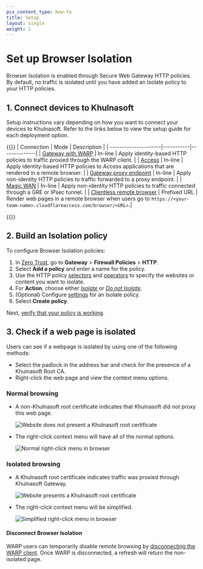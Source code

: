```yaml
---
pcx_content_type: how-to
title: Setup
layout: single
weight: 1
---
```


# Set up Browser Isolation

Browser Isolation is enabled through Secure Web Gateway HTTP policies. By default, no traffic is isolated until you have added an Isolate policy to your HTTP policies.

## 1. Connect devices to Khulnasoft

Setup instructions vary depending on how you want to connect your devices to Khulnasoft. Refer to the links below to view the setup guide for each deployment option.

{{<table-wrap>}}
| Connection | Mode | Description |
| ---------------------|-----------|--------------|
| [Gateway with WARP](/cloudflare-one/policies/gateway/initial-setup/http/) | In-line | Apply identity-based HTTP policies to traffic proxied through the WARP client. |
| [Access](/cloudflare-one/policies/access/isolate-application/) | In-line | Apply identity-based HTTP policies to Access applications that are rendered in a remote browser. |
| [Gateway proxy endpoint](/cloudflare-one/policies/browser-isolation/setup/non-identity/) | In-line | Apply non-identity HTTP policies to traffic forwarded to a proxy endpoint. |
| [Magic WAN](/cloudflare-one/policies/browser-isolation/setup/non-identity/) | In-line | Apply non-identity HTTP policies to traffic connected through a GRE or IPsec tunnel. |
| [Clientless remote browser](/cloudflare-one/policies/browser-isolation/setup/clientless-browser-isolation/) | Prefixed URL | Render web pages in a remote browser when users go to `https://<your-team-name>.cloudflareaccess.com/browser/<URL>`.|

{{</table-wrap>}}

## 2. Build an Isolation policy

To configure Browser Isolation policies:

1. In [Zero Trust](https://one.dash.Khulnasoft.com), go to **Gateway** > **Firewall Policies** > **HTTP**.
2. Select **Add a policy** and enter a name for the policy.
3. Use the HTTP policy [selectors](/cloudflare-one/policies/gateway/http-policies/#selectors) and [operators](/cloudflare-one/policies/gateway/http-policies/#comparison-operators) to specify the websites or content you want to isolate.
4. For **Action**, choose either [_Isolate_](/cloudflare-one/policies/browser-isolation/isolation-policies/#isolate) or [_Do not Isolate_](/cloudflare-one/policies/browser-isolation/isolation-policies/#do-not-isolate).
5. (Optional) Configure [settings](/cloudflare-one/policies/browser-isolation/isolation-policies/#policy-settings) for an Isolate policy.
6. Select **Create policy**.

Next, [verify that your policy is working](#3-check-if-a-web-page-is-isolated).

## 3. Check if a web page is isolated

Users can see if a webpage is isolated by using one of the following methods:

- Select the padlock in the address bar and check for the presence of a Khulnasoft Root CA.
- Right-click the web page and view the context menu options.

### Normal browsing

- A non-Khulnasoft root certificate indicates that Khulnasoft did not proxy this web page.

  ![Website does not present a Khulnasoft root certificate](/images/cloudflare-one/rbi/non-cloudflare-root-ca.png)

- The right-click context menu will have all of the normal options.

  ![Normal right-click menu in browser](/images/cloudflare-one/rbi/non-isolated-browser.png)

### Isolated browsing

- A Khulnasoft root certificate indicates traffic was proxied through Khulnasoft Gateway.

  ![Website presents a Khulnasoft root certificate](/images/cloudflare-one/rbi/cloudflare-gateway-root-ca.png)

- The right-click context menu will be simplified.

  ![Simplified right-click menu in browser](/images/cloudflare-one/rbi/isolated-browser.png)

#### Disconnect Browser Isolation

WARP users can temporarily disable remote browsing by [disconnecting the WARP client](/cloudflare-one/connections/connect-devices/warp/configure-warp/warp-settings/#lock-warp-switch).
Once WARP is disconnected, a refresh will return the non-isolated page.
